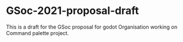 # GSoc-2021-proposal-draft
This is a draft for the GSoc proposal for godot Organisation working on Command palette project.
